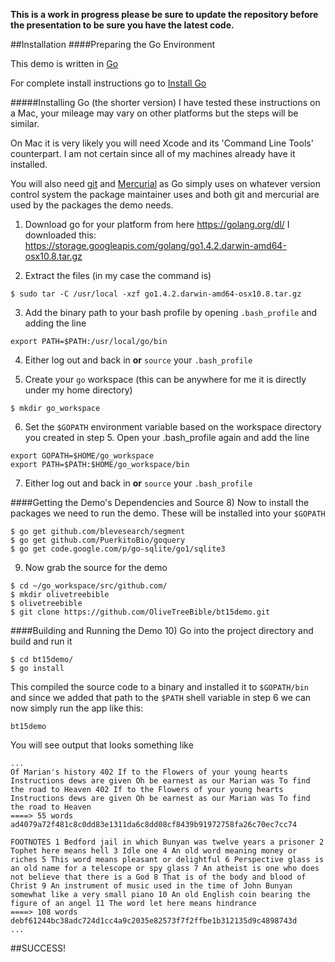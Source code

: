 **This is a work in progress please be sure to update the repository before the presentation to be sure you have the latest code.**

##Installation
####Preparing the Go Environment

This demo is written in [Go](http://golang.org)

For complete install instructions go to [Install Go](http://golang.org/doc/install)

#####Installing Go (the shorter version)
I have tested these instructions on a Mac, your mileage may vary on other platforms but the steps will be similar.

On Mac it is very likely you will need Xcode and its 'Command Line Tools' counterpart. I am not certain since all of my machines already have it installed.

You will also need [git](http://git-scm.com) and [Mercurial](http://mercurial.selenic.com) as Go simply uses on whatever version control system the package maintainer uses and both git and mercurial are used by the packages the demo needs.

1) Download go for your platform from here https://golang.org/dl/ 
	I downloaded this: https://storage.googleapis.com/golang/go1.4.2.darwin-amd64-osx10.8.tar.gz

2) Extract the files (in my case the command is)
	
```
$ sudo tar -C /usr/local -xzf go1.4.2.darwin-amd64-osx10.8.tar.gz
```
3) Add the binary path to your bash profile by opening `.bash_profile` and adding the line

```
export PATH=$PATH:/usr/local/go/bin
```
4) Either log out and back in **or** `source` your `.bash_profile`

5) Create your `go` workspace (this can be anywhere for me it is directly under my home directory)

```
$ mkdir go_workspace
```

6) Set the `$GOPATH` environment variable based on the workspace directory you created in step 5. Open your .bash_profile again and add the line

```
export GOPATH=$HOME/go_workspace
export PATH=$PATH:$HOME/go_workspace/bin
```
7) Either log out and back in **or** `source` your `.bash_profile`

####Getting the Demo's Dependencies and Source 
8) Now to install the packages we need to run the demo. These will be installed into your `$GOPATH`

```
$ go get github.com/blevesearch/segment
$ go get github.com/PuerkitoBio/goquery
$ go get code.google.com/p/go-sqlite/go1/sqlite3
```

9) Now grab the source for the demo

```
$ cd ~/go_workspace/src/github.com/
$ mkdir olivetreebible
$ olivetreebible
$ git clone https://github.com/OliveTreeBible/bt15demo.git
```

####Building and Running the Demo
10) Go into the project directory and build and run it

```
$ cd bt15demo/
$ go install
```

This compiled the source code to a binary and installed it to `$GOPATH/bin` and since we added that path to the `$PATH` shell variable in step 6 we can now simply run the app like this:

```
bt15demo
```

You will see output that looks something like

```
...
Of Marian's history 402 If to the Flowers of your young hearts Instructions dews are given Oh be earnest as our Marian was To find the road to Heaven 402 If to the Flowers of your young hearts Instructions dews are given Oh be earnest as our Marian was To find the road to Heaven 
====> 55 words ad4079a72f481c8c0dd83e1311da6c8dd08cf8439b91972758fa26c70ec7cc74

FOOTNOTES 1 Bedford jail in which Bunyan was twelve years a prisoner 2 Tophet here means hell 3 Idle one 4 An old word meaning money or riches 5 This word means pleasant or delightful 6 Perspective glass is an old name for a telescope or spy glass 7 An atheist is one who does not believe that there is a God 8 That is of the body and blood of Christ 9 An instrument of music used in the time of John Bunyan somewhat like a very small piano 10 An old English coin bearing the figure of an angel 11 The word let here means hindrance 
====> 108 words debf61244bc38adc724d1cc4a9c2035e82573f7f2ffbe1b312135d9c4898743d
...
```

##SUCCESS!
